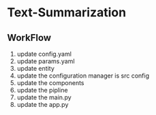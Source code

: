 # Text-Summarization

## WorkFlow

1. update config.yaml
2. update params.yaml
3. update entity
4. update the configuration manager is src config 
5. update the components
6. update the pipline
7. update the main.py
8. update the app.py